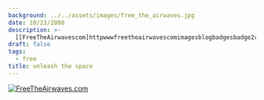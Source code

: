 ```yaml
---
background: ../../assets/images/free_the_airwaves.jpg
date: 10/23/2008
description: >-
  [[FreeTheAirwavescom]httpwwwfreetheairwavescomimagesblogbadgesbadge2revjpg]httpswebarchiveorgweb2009...
draft: false
tags:
  - free
title: unleash the space
---
```


[![FreeTheAirwaves.com](http://www.freetheairwaves.com/images/blog_badges/badge2_rev.jpg)](https://web.archive.org/web/20090207105849/http://freetheairwaves.com/)
